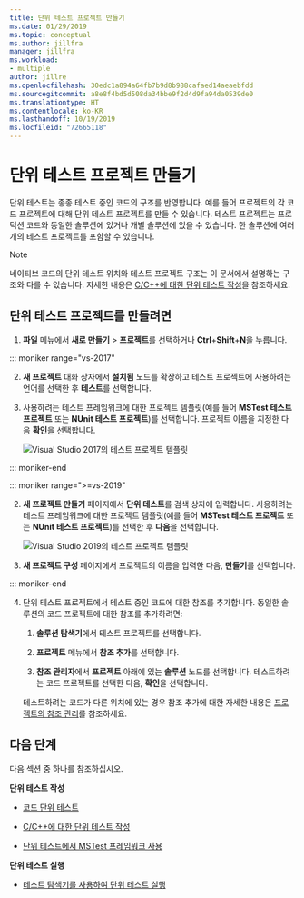 ```yaml
---
title: 단위 테스트 프로젝트 만들기
ms.date: 01/29/2019
ms.topic: conceptual
ms.author: jillfra
manager: jillfra
ms.workload:
- multiple
author: jillre
ms.openlocfilehash: 30edc1a894a64fb7b9d8b988cafaed14aeaebfdd
ms.sourcegitcommit: a8e8f4bd5d508da34bbe9f2d4d9fa94da0539de0
ms.translationtype: HT
ms.contentlocale: ko-KR
ms.lasthandoff: 10/19/2019
ms.locfileid: "72665118"
---
```

# <a name="create-a-unit-test-project"></a>단위 테스트 프로젝트 만들기

단위 테스트는 종종 테스트 중인 코드의 구조를 반영합니다. 예를 들어 프로젝트의 각 코드 프로젝트에 대해 단위 테스트 프로젝트를 만들 수 있습니다. 테스트 프로젝트는 프로덕션 코드와 동일한 솔루션에 있거나 개별 솔루션에 있을 수 있습니다. 한 솔루션에 여러 개의 테스트 프로젝트를 포함할 수 있습니다.

> [!NOTE]
> 네이티브 코드의 단위 테스트 위치와 테스트 프로젝트 구조는 이 문서에서 설명하는 구조와 다를 수 있습니다. 자세한 내용은 [C/C++에 대한 단위 테스트 작성](writing-unit-tests-for-c-cpp.md)을 참조하세요.

## <a name="to-create-a-unit-test-project"></a>단위 테스트 프로젝트를 만들려면

1. **파일** 메뉴에서 **새로 만들기** > **프로젝트**를 선택하거나 **Ctrl**+**Shift**+**N**을 누릅니다.

::: moniker range="vs-2017"

2. **새 프로젝트** 대화 상자에서 **설치됨** 노드를 확장하고 테스트 프로젝트에 사용하려는 언어를 선택한 후 **테스트**를 선택합니다.

3. 사용하려는 테스트 프레임워크에 대한 프로젝트 템플릿(예를 들어 **MSTest 테스트 프로젝트** 또는 **NUnit 테스트 프로젝트**)를 선택합니다. 프로젝트 이름을 지정한 다음 **확인**을 선택합니다.

   ![Visual Studio 2017의 테스트 프로젝트 템플릿](media/test-project-templates.png)

::: moniker-end

::: moniker range=">=vs-2019"

2. **새 프로젝트 만들기** 페이지에서 **단위 테스트**를 검색 상자에 입력합니다. 사용하려는 테스트 프레임워크에 대한 프로젝트 템플릿(예를 들어 **MSTest 테스트 프로젝트** 또는 **NUnit 테스트 프로젝트**)를 선택한 후 **다음**을 선택합니다.

   ![Visual Studio 2019의 테스트 프로젝트 템플릿](media/vs-2019/test-project-templates.png)

3. **새 프로젝트 구성** 페이지에서 프로젝트의 이름을 입력한 다음, **만들기**를 선택합니다.

::: moniker-end

4. 단위 테스트 프로젝트에서 테스트 중인 코드에 대한 참조를 추가합니다. 동일한 솔루션의 코드 프로젝트에 대한 참조를 추가하려면:

   1. **솔루션 탐색기**에서 테스트 프로젝트를 선택합니다.

   2. **프로젝트** 메뉴에서 **참조 추가**를 선택합니다.

   3. **참조 관리자**에서 **프로젝트** 아래에 있는 **솔루션** 노드를 선택합니다. 테스트하려는 코드 프로젝트를 선택한 다음, **확인**을 선택합니다.

   테스트하려는 코드가 다른 위치에 있는 경우 참조 추가에 대한 자세한 내용은 [프로젝트의 참조 관리](../ide/managing-references-in-a-project.md)를 참조하세요.

## <a name="next-steps"></a>다음 단계

다음 섹션 중 하나를 참조하십시오.

**단위 테스트 작성**

- [코드 단위 테스트](../test/unit-test-your-code.md)

- [C/C++에 대한 단위 테스트 작성](writing-unit-tests-for-c-cpp.md)

- [단위 테스트에서 MSTest 프레임워크 사용](using-microsoft-visualstudio-testtools-unittesting-members-in-unit-tests.md)

**단위 테스트 실행**

- [테스트 탐색기를 사용하여 단위 테스트 실행](../test/run-unit-tests-with-test-explorer.md)